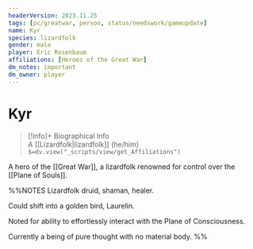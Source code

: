 ```yaml
---
headerVersion: 2023.11.25
tags: [pc/greatwar, person, status/needswork/gameupdate]
name: Kyr
species: lizardfolk
gender: male
player: Eric Rosenbaum
affiliations: [Heroes of the Great War]
dm_notes: important
dm_owner: player
---
```

# Kyr
>[!info]+ Biographical Info  
> A [[Lizardfolk|lizardfolk]] (he/him)  
> `$=dv.view("_scripts/view/get_Affiliations")`

A hero of the [[Great War]], a lizardfolk renowned for control over the [[Plane of Souls]].

%%NOTES
Lizardfolk druid, shaman, healer.

Could shift into a golden bird, Laurelin.

Noted for ability to effortlessly interact with the Plane of Consciousness.

Currently a being of pure thought with no material body.
%%